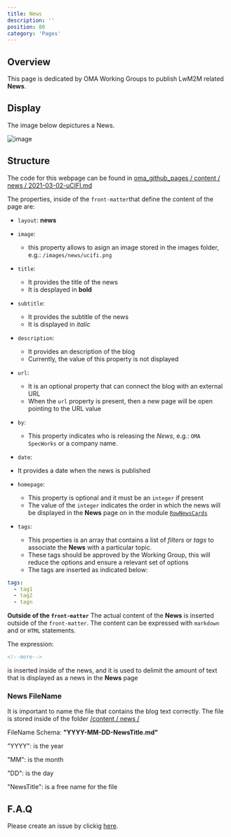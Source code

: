 ```yaml
---
title: News
description: ''
position: 80
category: 'Pages'
---
```


## Overview
This page is dedicated by OMA Working Groups to publish LwM2M related **News**.

## Display
The image below depictures a News.

![image](https://user-images.githubusercontent.com/3258579/151098261-f07962a1-70b8-44cf-b27c-5095473e8b85.png)


## Structure
The code for this webpage can be found in [oma_github_pages / content / news / 2021-03-02-uCIFI.md](https://raw.githubusercontent.com/OpenMobileAlliance/oma_github_pages/main/content/news/2021-03-02-uCIFI.md)

The properties, inside of the `front-matter`that define the content of the page are:
 
* `layout`:  **news**

* `image`: 
  * this property allows to asign an image stored in the images folder, e.g.: `/images/news/ucifi.png`

* `title`:
  * It provides the title of the news
  * It is desplayed in **bold**

* `subtitle`:
  * It provides the subtitle of the news
  * It is displayed in *italic* 

* `description`:
  * It provides an description of the blog
  * Currently, the value of this property is not displayed

* `url`:
  * It is an optional property that can connect the blog with an external URL
  * When the `url` property is present, then a new page will be open pointing to the URL value

* `by`:
  * This property indicates who is releasing the *News*, e.g.: `OMA SpecWorks` or a company name.

*  `date`:
  * It provides a date when the news is published 

* `homepage`: 
  * This property is optional and it must be an `integer` if present
  * The value of the `integer` indicates the order in which the news will be displayed in the **News** page on in the module [`RowNewsCards`](https://openmobilealliance.github.io/githubpages-doc-guidelines/RowNewsCards)

* `tags`:
  * This properties is an array that contains a list of *filters* or *tags* to associate the **News** with a particular topic.
  * These tags should be approved by the Working Group, this will reduce the options and ensure a relevant set of options
  * The tags are inserted as indicated below:

```yml
tags:
  - tag1
  - tag2
  - tagn
```

**Outside of the `front-matter`**
The actual content of the **News** is inserted outside of the `front-matter`.
The content can be expressed with `markdown` and or `HTML` statements.

<alert>
The expression: 

```xml
<!--more-->

```
is inserted inside of the news, and it is used to delimit the amount of text that is displayed as a news in the **News** page

</alert>

### News FileName

<alert>

It is important to name the file that contains the blog text correctly. 
The file is stored inside of the folder <a href="https://github.com/OpenMobileAlliance/oma_github_pages/tree/main/content/news" >/content / news /</a>

FileName Schema: <b>"YYYY-MM-DD-NewsTitle.md"</b>

"YYYY": is the year

"MM": is the month

"DD": is the day

"NewsTitle": is a free name for the file

</alert>


## F.A.Q
Please create an issue by clickig [here](https://github.com/OpenMobileAlliance/githubpages-doc-guidelines/issues).